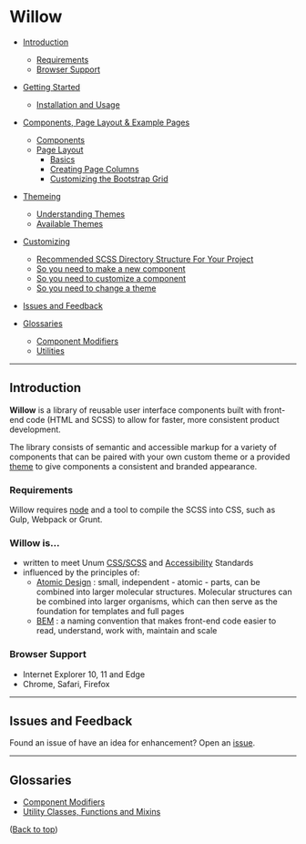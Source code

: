 # Willow

- [Introduction](#introduction)
  - [Requirements](#requirements)
  - [Browser Support](#browser-support)

- [Getting Started](./docs/getting-started.md)
  - [Installation and Usage](./docs/getting-started.md#installation-and-usage)

- [Components, Page Layout & Example Pages](./docs/components.md)
  - [Components](./docs/components.md#components)
  - [Page Layout](./docs/components.md#page-layout)
    - [Basics](./docs/components.md#basics)
    - [Creating Page Columns](./docs/components.md#creating-page-columns)
    - [Customizing the Bootstrap Grid](./docs/components.md#customizing-the-bootstrap-grid)

- [Themeing](./docs/themeing.md)
  - [Understanding Themes](./docs/themeing.md#understanding-themes)
  - [Available Themes](./docs/themeing.md#available-themes)

- [Customizing](./docs/customizing.md)
  - [Recommended SCSS Directory Structure For Your Project](./docs/customizing.md#recommended-scss-directory-structure-for-your-project)
  - [So you need to make a new component](./docs/customizing.md#so-you-need-to-make-a-new-component)
  - [So you need to customize a component](./docs/customizing.md#so-you-need-to-customize-a-component)
  - [So you need to change a theme](./docs/customizing.md#so-you-need-to-change-a-theme)

- [Issues and Feedback](#issues-and-feedback)

- [Glossaries](#glossaries)
  - [Component Modifiers](./docs/component-modifiers.md)
  - [Utilities](./docs/utilities.md)

---

## Introduction

**Willow** is a library of reusable user interface components built with front-end code (HTML and SCSS) to allow for faster, more consistent product development.

The library consists of semantic and accessible markup for a variety of components that can be paired with your own custom theme or a provided [theme](./docs/themeing.md#available-themes) to give components a consistent and branded appearance.

### Requirements

Willow requires [node](https://nodejs.org) and a tool to compile the SCSS into CSS, such as Gulp, Webpack or Grunt.

### **Willow** is...

- written to meet Unum [CSS/SCSS](https://unumux.github.io/enterprise-css-standards/index.html) and [Accessibility](https://unumux.github.io/enterprise-accessibility-standards/) Standards
- influenced by the principles of:
  - [Atomic Design](http://bradfrost.com/blog/post/atomic-web-design/) : small, independent - atomic - parts, can be combined into larger molecular structures. Molecular structures can be combined into larger organisms, which can then serve as the foundation for templates and full pages
  - [BEM](http://getbem.com) : a naming convention that makes front-end code easier to read, understand, work with, maintain and scale

### Browser Support

- Internet Explorer 10, 11 and Edge
- Chrome, Safari, Firefox

---

## Issues and Feedback

Found an issue of have an idea for enhancement? Open an [issue](https://github.com/unumux/willow/issues/new).

---

## Glossaries

- [Component Modifiers](./docs/modifiers.md)
- [Utility Classes, Functions and Mixins](./docs/utilities.md)

([Back to top](#willow))
